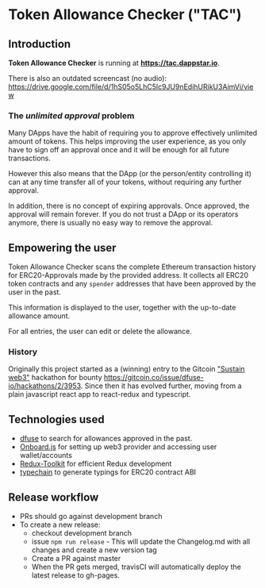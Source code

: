 # Token Allowance Checker ("TAC")

## Introduction

__Token Allowance Checker__ is running at __https://tac.dappstar.io__.

There is also an outdated screencast (no audio): https://drive.google.com/file/d/1hS05o5LhC5lc9JU9nEdihURikU3AimVi/view

### The _unlimited approval_ problem
Many DApps have the habit of requiring you to approve effectively unlimited amount of tokens. This helps
improving the user experience, as you only have to sign off an approval once and it will be enough for
all future transactions.

However this also means that the DApp (or the person/entity controlling it) can at any time transfer
all of your tokens, without requiring any further approval.

In addition, there is no concept of expiring approvals. Once approved, the approval will remain forever.
If you do not trust a DApp or its operators anymore, there is usually no easy way to remove the approval.

## Empowering the user
Token Allowance Checker scans the complete Ethereum transaction history for ERC20-Approvals made by the
provided address. It collects all ERC20 token contracts and any `spender` addresses that have been 
approved by the user in the past.

This information is displayed to the user, together with the up-to-date allowance amount.

For all entries, the user can edit or delete the allowance.

### History
Originally this project started as a (winning) entry to the Gitcoin ["Sustain web3"](https://gitcoin.co/hackathon/sustain-web3/)
hackathon for bounty https://gitcoin.co/issue/dfuse-io/hackathons/2/3953. Since then it has evolved
further, moving from a plain javascript react app to react-redux and typescript. 

## Technologies used
 - [dfuse](https://www.dfuse.io/) to search for allowances approved in the past.
 - [Onboard.js](https://www.blocknative.com/onboard) for setting up web3 provider and accessing user wallet/accounts
 - [Redux-Toolkit](https://redux-toolkit.js.org/) for efficient Redux development
 - [typechain](https://github.com/ethereum-ts/TypeChain) to generate typings for ERC20 contract ABI

## Release workflow
 - PRs should go against development branch
 - To create a new release:
   - checkout development branch
   - issue `npm run release` - This will update the Changelog.md with all changes and create a new version tag
   - Create a PR against master
   - When the PR gets merged, travisCI will automatically deploy the latest release to gh-pages.
  
